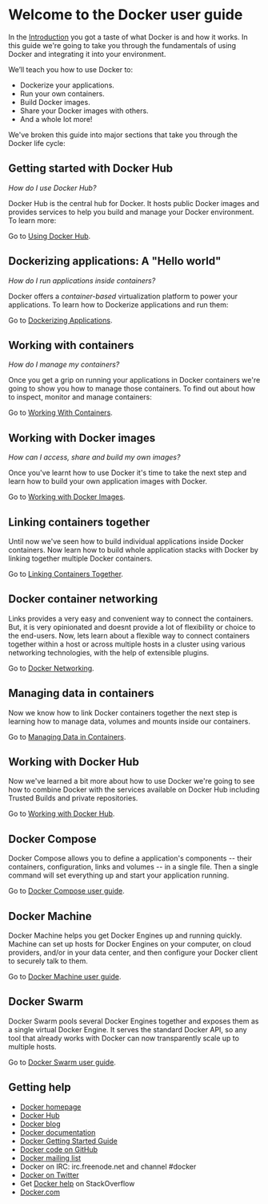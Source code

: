 <!--
{
"name" : "guide",
"version" : "0.1",
"title" : "Docker User Guide",
"description" : "In this guide we’re going to take you through the fundamentals of using Docker and integrating it into your environment.",
"freshnessDate" : 2015-10-20,
"homepage" : "https://docs.docker.com/userguide/",
"canonicalSource" : "https://docs.docker.com/userguide/",
"license" : "Apache 2.0"
}
-->

<!-- @section -->

# Welcome to the Docker user guide

In the [Introduction](https://docs.docker.com/) you got a taste of what Docker is and how it
works. In this guide we're going to take you through the fundamentals of
using Docker and integrating it into your environment.

We’ll teach you how to use Docker to:

* Dockerize your applications.
* Run your own containers.
* Build Docker images.
* Share your Docker images with others.
* And a whole lot more!

We've broken this guide into major sections that take you through
the Docker life cycle:

<!-- @section -->

## Getting started with Docker Hub

*How do I use Docker Hub?*

Docker Hub is the central hub for Docker. It hosts public Docker images
and provides services to help you build and manage your Docker
environment. To learn more:

Go to [Using Docker Hub](https://docs.docker.com/docker-hub).

<!-- @section -->

## Dockerizing applications: A "Hello world"

*How do I run applications inside containers?*

Docker offers a *container-based* virtualization platform to power your
applications. To learn how to Dockerize applications and run them:

Go to [Dockerizing Applications](https://docs.docker.com/userguide/dockerizing).

<!-- @section -->

## Working with containers

*How do I manage my containers?*

Once you get a grip on running your applications in Docker containers
we're going to show you how to manage those containers. To find out
about how to inspect, monitor and manage containers:

Go to [Working With Containers](https://docs.docker.com/userguide/usingdocker).

<!-- @section -->


## Working with Docker images

*How can I access, share and build my own images?*

Once you've learnt how to use Docker it's time to take the next step and
learn how to build your own application images with Docker.

Go to [Working with Docker Images](https://docs.docker.com/userguide/dockerimages.md).

<!-- @section -->


## Linking containers together

Until now we've seen how to build individual applications inside Docker
containers. Now learn how to build whole application stacks with Docker
by linking together multiple Docker containers.

Go to [Linking Containers Together](https://docs.docker.com/userguide/dockerlinks.md).

<!-- @section -->


## Docker container networking

Links provides a very easy and convenient way to connect the containers.
But, it is very opinionated and doesnt provide a lot of flexibility or
choice to the end-users. Now, lets learn about a flexible way to connect
containers together within a host or across multiple hosts in a cluster
using various networking technologies, with the help of extensible plugins.

Go to [Docker Networking](https://docs.docker.com/userguide/dockernetworks.md).

<!-- @section -->


## Managing data in containers

Now we know how to link Docker containers together the next step is
learning how to manage data, volumes and mounts inside our containers.

Go to [Managing Data in Containers](https://docs.docker.com/userguide/dockervolumes.md).


<!-- @section -->

## Working with Docker Hub

Now we've learned a bit more about how to use Docker we're going to see
how to combine Docker with the services available on Docker Hub including
Trusted Builds and private repositories.

Go to [Working with Docker Hub](https://docs.docker.com/userguide/dockerrepos.md).


<!-- @section -->

## Docker Compose

Docker Compose allows you to define a application's components -- their containers,
configuration, links and volumes -- in a single file. Then a single command
will set everything up and start your application running.

Go to [Docker Compose user guide](https://docs.docker.com/compose/).


<!-- @section -->

## Docker Machine

Docker Machine helps you get Docker Engines up and running quickly. Machine
can set up hosts for Docker Engines on your computer, on cloud providers,
and/or in your data center, and then configure your Docker client to securely
talk to them.

Go to [Docker Machine user guide](https://docs.docker.com/machine/).


<!-- @section -->

## Docker Swarm

Docker Swarm pools several Docker Engines together and exposes them as a single
virtual Docker Engine. It serves the standard Docker API, so any tool that already
works with Docker can now transparently scale up to multiple hosts.

Go to [Docker Swarm user guide](https://docs.docker.com/swarm/).


<!-- @section -->

## Getting help

* [Docker homepage](https://www.docker.com/)
* [Docker Hub](https://hub.docker.com)
* [Docker blog](https://blog.docker.com/)
* [Docker documentation](https://docs.docker.com/)
* [Docker Getting Started Guide](https://docs.docker.com/mac/started/)
* [Docker code on GitHub](https://github.com/docker/docker)
* [Docker mailing
  list](https://groups.google.com/forum/#!forum/docker-user)
* Docker on IRC: irc.freenode.net and channel #docker
* [Docker on Twitter](https://twitter.com/docker)
* Get [Docker help](https://stackoverflow.com/search?q=docker) on
  StackOverflow
* [Docker.com](https://www.docker.com/)
